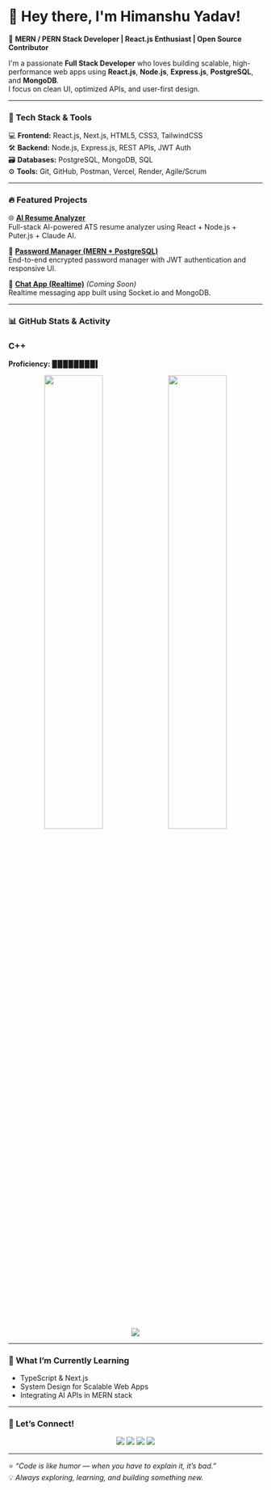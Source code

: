 # 👋 Hey there, I'm Himanshu Yadav!  

🚀 **MERN / PERN Stack Developer | React.js Enthusiast | Open Source Contributor**

I'm a passionate **Full Stack Developer** who loves building scalable, high-performance web apps using **React.js**, **Node.js**, **Express.js**, **PostgreSQL**, and **MongoDB**.  
I focus on clean UI, optimized APIs, and user-first design.

---

### 🧠 Tech Stack & Tools

💻 **Frontend:** React.js, Next.js, HTML5, CSS3, TailwindCSS  
🛠️ **Backend:** Node.js, Express.js, REST APIs, JWT Auth  
🗃️ **Databases:** PostgreSQL, MongoDB, SQL  
⚙️ **Tools:** Git, GitHub, Postman, Vercel, Render, Agile/Scrum  

---

### 🔥 Featured Projects

🌐 [**AI Resume Analyzer**](https://ai-resume-anlyzer-himanshu-2k25.vercel.app/)  
Full-stack AI-powered ATS resume analyzer using React + Node.js + Puter.js + Claude AI.

🔐 [**Password Manager (MERN + PostgreSQL)**](https://pswd-mngr-react.vercel.app/)  
End-to-end encrypted password manager with JWT authentication and responsive UI.

💬 [**Chat App (Realtime)**](#) *(Coming Soon)*  
Realtime messaging app built using Socket.io and MongoDB.

---

### 📊 GitHub Stats & Activity

  ### C++  
**Proficiency:** ▉▉▉▉▉▉▉▉▍ 

<p align="center">
  <img width="48%" src="https://github-readme-stats.vercel.app/api?username=Piro-Programmer&show_icons=true&theme=react&hide_border=true&count_private=true" />
  <img width="48%" src="https://github-readme-streak-stats.herokuapp.com/?user=Piro-Programmer&theme=react&hide_border=true" />
</p>

<p align="center">
  <img src="https://github-readme-stats.vercel.app/api/top-langs/?username=Piro-Programmer&layout=compact&theme=react&hide_border=true" />
</p>

---

### 🌱 What I’m Currently Learning
- TypeScript & Next.js  
- System Design for Scalable Web Apps  
- Integrating AI APIs in MERN stack  

---

### 🤝 Let’s Connect!

<p align="center">
  <a href="mailto:himanshu.work.2325@gmail.com"><img src="https://img.shields.io/badge/Gmail-D14836?style=flat&logo=gmail&logoColor=white"/></a>
  <a href="https://www.linkedin.com/in/himanshu-rao-work-2k25/"><img src="https://img.shields.io/badge/LinkedIn-0077B5?style=flat&logo=linkedin&logoColor=white"/></a>
  <a href="https://leetcode.com/u/QZXGZ2D1Kd/"><img src="https://img.shields.io/badge/LeetCode-FFA116?style=flat&logo=LeetCode&logoColor=white"/></a>
  <a href="https://github.com/Piro-Programmer"><img src="https://img.shields.io/badge/GitHub-100000?style=flat&logo=github&logoColor=white"/></a>
</p>

---

⭐ *“Code is like humor — when you have to explain it, it’s bad.”*  
💡 *Always exploring, learning, and building something new.*
